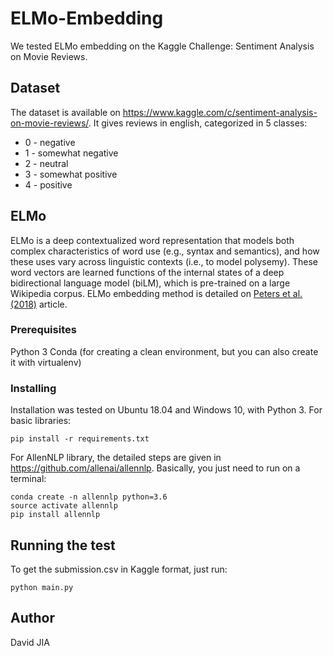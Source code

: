 # ELMo-Embedding

We tested ELMo embedding on the Kaggle Challenge: Sentiment Analysis on Movie Reviews. 

## Dataset
The dataset is available on https://www.kaggle.com/c/sentiment-analysis-on-movie-reviews/.
It gives reviews in english, categorized in 5 classes: 
* 0 - negative
* 1 - somewhat negative
* 2 - neutral
* 3 - somewhat positive
* 4 - positive

## ELMo
ELMo is a deep contextualized word representation that models both complex characteristics of word use (e.g., syntax and semantics), and how these uses vary across linguistic contexts (i.e., to model polysemy). These word vectors are learned functions of the internal states of a deep bidirectional language model (biLM), which is pre-trained on a large Wikipedia corpus. 
ELMo embedding method is detailed on [Peters et al. (2018)](https://arxiv.org/abs/1802.05365) article.

### Prerequisites
Python 3
Conda (for creating a clean environment, but you can also create it with virtualenv)

### Installing
Installation was tested on Ubuntu 18.04 and Windows 10, with Python 3.
For basic libraries:
```
pip install -r requirements.txt
```
For AllenNLP library, the detailed steps are given in https://github.com/allenai/allennlp. 
Basically, you just need to run on a terminal:
```
conda create -n allennlp python=3.6
source activate allennlp
pip install allennlp
```
## Running the test
To get the submission.csv in Kaggle format, just run:
```
python main.py
```
## Author
David JIA
